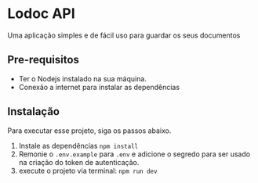 # Lodoc API
Uma aplicação simples e de fácil uso para guardar os seus documentos

## Pre-requisitos
* Ter o Nodejs instalado na sua máquina.
* Conexão a internet para instalar as dependências

## Instalação
Para executar esse projeto, siga os passos abaixo.
1. Instale as dependências `npm install`
2. Remonie o `.env.example` para `.env` e adicione o segredo para ser usado na criação do token de autenticação.
3. execute o projeto via terminal: `npm run dev`

